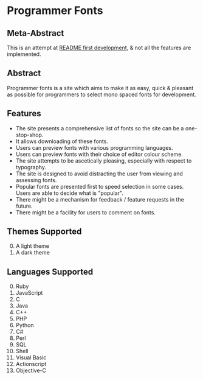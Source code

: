 # Programmer Fonts

## Meta-Abstract
This is an attempt at [README first development](http://tom.preston-werner.com/2010/08/23/readme-driven-development.html), & not all the features are implemented.

## Abstract
Programmer fonts is a site which aims to make it as easy, quick & pleasant as
possible for programmers to select mono spaced fonts for development. 

## Features
* The site presents a comprehensive list of fonts so the site can be a
one-stop-shop.
* It allows downloading of these fonts.
* Users can preview fonts with various programming languages.
* Users can preview fonts with their choice of editor colour scheme.
* The site attempts to be ascetically pleasing, especially with respect to typography.
* The site is designed to avoid distracting the user from viewing and assessing fonts.
* Popular fonts are presented first to speed selection in some cases. Users
are able to decide what is "popular".
* There might be a mechanism for feedback / feature requests in the future.
* There might be a facility for users to comment on fonts.

## Themes Supported
0. A light theme
0. A dark theme

## Languages Supported
0. Ruby
0. JavaScript
0. C
0. Java
0. C++
0. PHP
0. Python
0. C#
0. Perl
0. SQL
0. Shell
0. Visual Basic
0. Actionscript
0. Objective-C
